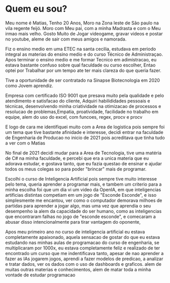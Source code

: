 # Quem eu sou?

Meu nome é Matias, Tenho 20 Anos, Moro na Zona leste de São paulo na vila regente feijó.
Moro com Meu pai, com a minha Madrasta e com o Meu irmao mais velho. 
Gosto Muito de Jogar videogame, gravar videos e postar no youtube, aleme de sair com meus amigos e namorada.

Fiz o ensino medio em uma ETEC na santa cecilia, estudava em periodo integral as materias do ensino medio e do curso Técnico de Administraçao.
Apos terminar o ensino medio e me formar Tecnico em adimistracao, eu estava bastante confuso sobre qual faculdade ou curso escolher,
Entao optei por Trabalhar por um tempo ate ter mais clareza do que queria fazer.

Tive a oportunidade de ser contratado na Sinapse Biotecnologia em 2020 como Jovem aprendiz.

Empresa com certificado ISO 9001 que presava muito pela qualidade e pelo atendimento e satisfacao do cliente,
Adquiri habilididades pessoais e técnicas, desenvolvendo minha criatividade na otimizacao de processos e resolucao de problemas,Empatia, proatividade, facilidade no trabalho em equipe, alem do uso do excel, com funcoes, regex, procv e procv

E logo de cara me identifiquei muito com a Area de logistica pois sempre foi um tema que tive bastante afinidade e interesse, decidi entrar na faculdade de Engenharia de Producao no inicio de 2021 pois acreditava que tinha tudo a ver com o Matias

No final de 2021 decidi mudar para a Area de Tecnologia, tive uma matéria de C# na minha faculdade, e percebi que era a unica materia que eu adorava estudar, e gostava tanto, que eu fazia questao de ensinar e ajudar todos os meus colegas so para poder "brincar" mais de programar.

Escolhi o curso de Inteligencia Artificial pois sempre tive muito interesse pelo tema, queria aprender a programar mais, e tambem um criterio para a minha escolha foi que um dia vi um video da OpenIA, em que inteligencias artificias distintas competiam em um jogo de "Esconde Esconde", e isso simplesmente me encantou, ver como o computador demorava milhoes de partidas para aprender a jogar algo, mas uma vez que aprendia o seu desempenho ia alem da capacidade do ser humano, como as inteligencias que encontraram falhas no jogo de "esconde esconde", e comecaram a abusar disso intencionalmente para tirar vantagem do oponente,

Apos meu primeiro ano no curso de inteligencia artificial eu estava completamente apaixonado, aquela sensacao de gostar do que eu estava estudando nas minhas aulas de programacao do curso de engenharia, se multiplicaram por 1000x, eu estava completamente feliz e realizado de ter encontrado um curso que me indentificava tanto, apesar de nao aprender a fazer as IAs jogarem jogos, aprendi a fazer modelos de predicao, a analizar e tratar dados, ver os dados com o uso de dashboards e graficos. alem de muitas outras materias e conhecimentos, alem de matar toda a minha vontade de estudar programacao
